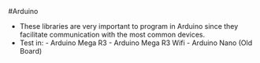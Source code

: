 #Arduino
- These libraries are very important to program in Arduino since they facilitate communication with the most common devices.
- Test in: 
            - Arduino Mega R3 
            - Arduino Mega R3 Wifi 
            - Arduino Nano (Old Board)
